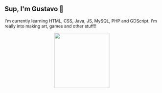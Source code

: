 ## Sup, I'm Gustavo 👊
I'm currently learning HTML, CSS, Java, JS, MySQL, PHP and GDScript.
I'm really into making art, games and other stuff!!
 
<div align="center">
  <a href="https://github.com/gustavoolivv">
  <img height="180em" src="https://github-readme-stats.vercel.app/api?username=gustavoolivv&show_icons=true&theme=dark&include_all_commits=true&count_private=true"/>
</div>
